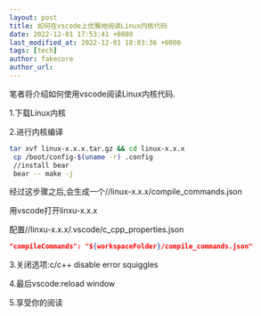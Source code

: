 ```yaml
---
layout: post
title: 如何在vscode上优雅地阅读Linux内核代码
date: 2022-12-01 17:53:41 +0800
last_modified_at: 2022-12-01 18:03:36 +0800
tags: [tech]
author: fakecore
author_url: 
---
```




笔者将介绍如何使用vscode阅读Linux内核代码.

1.下载Linux内核

2.进行内核编译

```bash
tar xvf linux-x.x.x.tar.gz && cd linux-x.x.x
 cp /boot/config-$(uname -r) .config
 //install bear
 bear -- make -j
```

经过这步骤之后,会生成一个//linux-x.x.x/compile_commands.json

用vscode打开linxu-x.x.x

配置//linxu-x.x.x/.vscode/c_cpp_properties.json

```json
"compileCommands": "${workspaceFolder}/compile_commands.json"
```

3.关闭选项:c/c++ disable error squiggles

4.最后vscode:reload window

5.享受你的阅读

